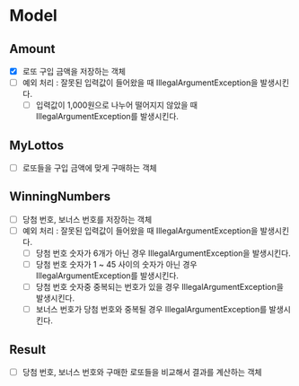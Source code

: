 # Model
## Amount
- [x] 로또 구입 금액을 저장하는 객체
- [ ] 예외 처리 : 잘못된 입력값이 들어왔을 때 IllegalArgumentException을 발생시킨다.
    - [ ] 입력값이 1,000원으로 나누어 떨어지지 않았을 때 IllegalArgumentException를 발생시킨다.

## MyLottos
- [ ] 로또들을 구입 금액에 맞게 구매하는 객체

## WinningNumbers
- [ ] 당첨 번호, 보너스 번호를 저장하는 객체
- [ ] 예외 처리 : 잘못된 입력값이 들어왔을 때 IllegalArgumentException을 발생시킨다.
    - [ ] 당첨 번호 숫자가 6개가 아닌 경우 IllegalArgumentException을 발생시킨다.
    - [ ] 당첨 번호 숫자가 1 ~ 45 사이의 숫자가 아닌 경우 IllegalArgumentException를 발생시킨다.
    - [ ] 당첨 번호 숫자중 중복되는 번호가 있을 경우 IllegalArgumentException을 발생시킨다.
    - [ ] 보너스 번호가 당첨 번호와 중복될 경우 IllegalArgumentException를 발생시킨다.

## Result
- [ ] 당첨 번호, 보너스 번호와 구매한 로또들을 비교해서 결과를 계산하는 객체

